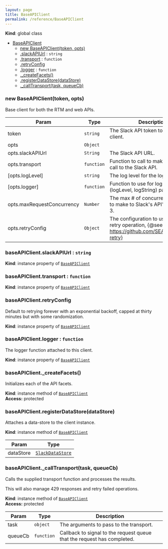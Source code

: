 ```yaml
---
layout: page
title: BaseAPIClient
permalink: /reference/BaseAPIClient
---
```

**Kind**: global class  

* [BaseAPIClient](#BaseAPIClient)
    * [new BaseAPIClient(token, opts)](#new_BaseAPIClient_new)
    * [.slackAPIUrl](#BaseAPIClient+slackAPIUrl) : <code>string</code>
    * [.transport](#BaseAPIClient+transport) : <code>function</code>
    * [.retryConfig](#BaseAPIClient+retryConfig)
    * [.logger](#BaseAPIClient+logger) : <code>function</code>
    * [._createFacets()](#BaseAPIClient+_createFacets)
    * [.registerDataStore(dataStore)](#BaseAPIClient+registerDataStore)
    * [._callTransport(task, queueCb)](#BaseAPIClient+_callTransport)

<a name="new_BaseAPIClient_new"></a>

### new BaseAPIClient(token, opts)
Base client for both the RTM and web APIs.


| Param | Type | Description |
| --- | --- | --- |
| token | <code>string</code> | The Slack API token to use with this client. |
| opts | <code>Object</code> |  |
| opts.slackAPIUrl | <code>String</code> | The Slack API URL. |
| opts.transport | <code>function</code> | Function to call to make an HTTP call to the Slack API. |
| [opts.logLevel] | <code>string</code> | The log level for the logger. |
| [opts.logger] | <code>function</code> | Function to use for log calls, takes (logLevel, logString) params. |
| opts.maxRequestConcurrency | <code>Number</code> | The max # of concurrent requests to make to Slack's     API's, defaults to 3. |
| opts.retryConfig | <code>Object</code> | The configuration to use for the retry operation,     {@see https://github.com/SEAPUNK/node-retry} |

<a name="BaseAPIClient+slackAPIUrl"></a>

### baseAPIClient.slackAPIUrl : <code>string</code>
**Kind**: instance property of <code>[BaseAPIClient](#BaseAPIClient)</code>  
<a name="BaseAPIClient+transport"></a>

### baseAPIClient.transport : <code>function</code>
**Kind**: instance property of <code>[BaseAPIClient](#BaseAPIClient)</code>  
<a name="BaseAPIClient+retryConfig"></a>

### baseAPIClient.retryConfig
Default to retrying forever with an exponential backoff, capped at thirty
minutes but with some randomization.

**Kind**: instance property of <code>[BaseAPIClient](#BaseAPIClient)</code>  
<a name="BaseAPIClient+logger"></a>

### baseAPIClient.logger : <code>function</code>
The logger function attached to this client.

**Kind**: instance property of <code>[BaseAPIClient](#BaseAPIClient)</code>  
<a name="BaseAPIClient+_createFacets"></a>

### baseAPIClient._createFacets()
Initializes each of the API facets.

**Kind**: instance method of <code>[BaseAPIClient](#BaseAPIClient)</code>  
**Access:** protected  
<a name="BaseAPIClient+registerDataStore"></a>

### baseAPIClient.registerDataStore(dataStore)
Attaches a data-store to the client instance.

**Kind**: instance method of <code>[BaseAPIClient](#BaseAPIClient)</code>  

| Param | Type |
| --- | --- |
| dataStore | <code>[SlackDataStore](#SlackDataStore)</code> | 

<a name="BaseAPIClient+_callTransport"></a>

### baseAPIClient._callTransport(task, queueCb)
Calls the supplied transport function and processes the results.

This will also manage 429 responses and retry failed operations.

**Kind**: instance method of <code>[BaseAPIClient](#BaseAPIClient)</code>  
**Access:** protected  

| Param | Type | Description |
| --- | --- | --- |
| task | <code>object</code> | The arguments to pass to the transport. |
| queueCb | <code>function</code> | Callback to signal to the request queue that the request has completed. |

